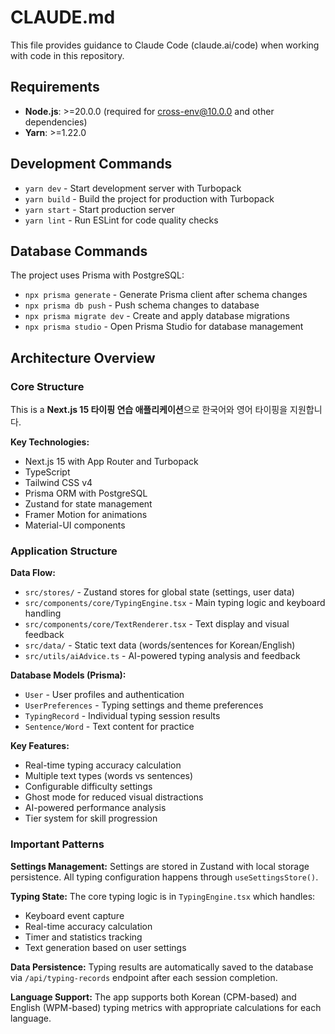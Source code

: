 # CLAUDE.md

This file provides guidance to Claude Code (claude.ai/code) when working with code in this repository.

## Requirements

- **Node.js**: >=20.0.0 (required for cross-env@10.0.0 and other dependencies)
- **Yarn**: >=1.22.0

## Development Commands

- `yarn dev` - Start development server with Turbopack
- `yarn build` - Build the project for production with Turbopack
- `yarn start` - Start production server
- `yarn lint` - Run ESLint for code quality checks

## Database Commands

The project uses Prisma with PostgreSQL:

- `npx prisma generate` - Generate Prisma client after schema changes
- `npx prisma db push` - Push schema changes to database
- `npx prisma migrate dev` - Create and apply database migrations
- `npx prisma studio` - Open Prisma Studio for database management

## Architecture Overview

### Core Structure

This is a **Next.js 15 타이핑 연습 애플리케이션**으로 한국어와 영어 타이핑을 지원합니다.

**Key Technologies:**
- Next.js 15 with App Router and Turbopack
- TypeScript 
- Tailwind CSS v4
- Prisma ORM with PostgreSQL
- Zustand for state management
- Framer Motion for animations
- Material-UI components

### Application Structure

**Data Flow:**
- `src/stores/` - Zustand stores for global state (settings, user data)
- `src/components/core/TypingEngine.tsx` - Main typing logic and keyboard handling
- `src/components/core/TextRenderer.tsx` - Text display and visual feedback
- `src/data/` - Static text data (words/sentences for Korean/English)
- `src/utils/aiAdvice.ts` - AI-powered typing analysis and feedback

**Database Models (Prisma):**
- `User` - User profiles and authentication
- `UserPreferences` - Typing settings and theme preferences  
- `TypingRecord` - Individual typing session results
- `Sentence/Word` - Text content for practice

**Key Features:**
- Real-time typing accuracy calculation
- Multiple text types (words vs sentences)
- Configurable difficulty settings
- Ghost mode for reduced visual distractions
- AI-powered performance analysis
- Tier system for skill progression

### Important Patterns

**Settings Management:**
Settings are stored in Zustand with local storage persistence. All typing configuration happens through `useSettingsStore()`.

**Typing State:**
The core typing logic is in `TypingEngine.tsx` which handles:
- Keyboard event capture
- Real-time accuracy calculation  
- Timer and statistics tracking
- Text generation based on user settings

**Data Persistence:**
Typing results are automatically saved to the database via `/api/typing-records` endpoint after each session completion.

**Language Support:**
The app supports both Korean (CPM-based) and English (WPM-based) typing metrics with appropriate calculations for each language.